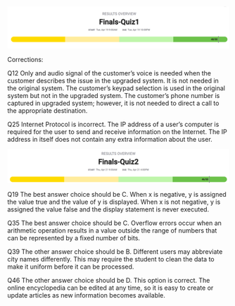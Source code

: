 ![image](image.png)

Corrections:

Q12
Only and audio signal of the customer’s voice is needed when the customer describes the issue in the upgraded system. It is not needed in the original system. The customer’s keypad selection is used in the original system but not in the upgraded system. The customer’s phone number is captured in upgraded system; however, it is not needed to direct a call to the appropriate destination.


Q25
Internet Protocol is incorrect. The IP address of a user’s computer is required for the user to send and receive information on the Internet. The IP address in itself does not contain any extra information about the user.

![image](image_2.png)

Q19 The best answer choice should be C. When x is negative, y is assigned the value true and the value of y is displayed. When x is not negative, y is assigned the value false and the display statement is never executed.

Q35 The best answer choice should be C. Overflow errors occur when an arithmetic operation results in a value outside the range of numbers that can be represented by a fixed number of bits.

Q39 The other answer choice should be B. Different users may abbreviate city names differently. This may require the student to clean the data to make it uniform before it can be processed.

Q46 The other answer choice should be D. This option is correct. The online encyclopedia can be edited at any time, so it is easy to create or update articles as new information
becomes available.